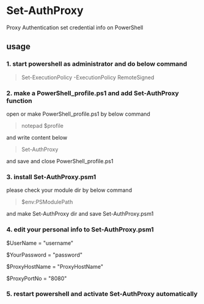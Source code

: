 # Set-AuthProxy
Proxy Authentication set credential info on PowerShell

## usage


### 1. start powershell as administrator and do below command

>Set-ExecutionPolicy -ExecutionPolicy RemoteSigned


### 2. make a PowerShell_profile.ps1 and add Set-AuthProxy function

open or make PowerShell_profile.ps1 by below command
>notepad $profile

and write content below

>Set-AuthProxy

and save and close PowerShell_profile.ps1


### 3. install Set-AuthProxy.psm1

please check your module dir by below command

>$env:PSModulePath

and make Set-AuthProxy dir and save Set-AuthProxy.psm1


### 4. edit your personal info to Set-AuthProxy.psm1

$UserName = "username"

$YourPassword = "password"

$ProxyHostName = "ProxyHostName"

$ProxyPortNo = "8080"


### 5. restart powershell and activate Set-AuthProxy automatically
